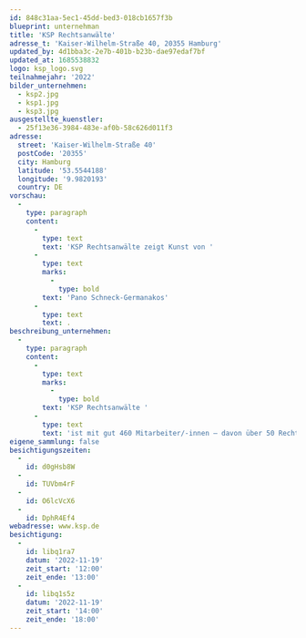 ```yaml
---
id: 848c31aa-5ec1-45dd-bed3-018cb1657f3b
blueprint: unternehman
title: 'KSP Rechtsanwälte'
adresse_t: 'Kaiser-Wilhelm-Straße 40, 20355 Hamburg'
updated_by: 4d1bba3c-2e7b-401b-b23b-dae97edaf7bf
updated_at: 1685538832
logo: ksp_logo.svg
teilnahmejahr: '2022'
bilder_unternehmen:
  - ksp2.jpg
  - ksp1.jpg
  - ksp3.jpg
ausgestellte_kuenstler:
  - 25f13e36-3984-483e-af0b-58c626d011f3
adresse:
  street: 'Kaiser-Wilhelm-Straße 40'
  postCode: '20355'
  city: Hamburg
  latitude: '53.5544188'
  longitude: '9.9820193'
  country: DE
vorschau:
  -
    type: paragraph
    content:
      -
        type: text
        text: 'KSP Rechtsanwälte zeigt Kunst von '
      -
        type: text
        marks:
          -
            type: bold
        text: 'Pano Schneck-Germanakos'
      -
        type: text
        text: .
beschreibung_unternehmen:
  -
    type: paragraph
    content:
      -
        type: text
        marks:
          -
            type: bold
        text: 'KSP Rechtsanwälte '
      -
        type: text
        text: 'ist mit gut 460 Mitarbeiter/-innen – davon über 50 Rechtsanwälte – der Marktführer in Deutschland für den außergerichtlichen und gerichtlichen Forderungseinzug sowie eine der führenden Kanzleien für die Durchsetzung und Abwehr von juristischen Mengenprozessen. Aufgrund der persönlichen Leidenschaft der Gesellschafter für Kunst und Kultur gibt KSP Hamburger Künstler/-innen mit regelmäßigen Ausstellungen in den Kanzleiräumen ein öffentliches Forum.'
eigene_sammlung: false
besichtigungszeiten:
  -
    id: d0gHsb8W
  -
    id: TUVbm4rF
  -
    id: O6lcVcX6
  -
    id: DphR4Ef4
webadresse: www.ksp.de
besichtigung:
  -
    id: libq1ra7
    datum: '2022-11-19'
    zeit_start: '12:00'
    zeit_ende: '13:00'
  -
    id: libq1s5z
    datum: '2022-11-19'
    zeit_start: '14:00'
    zeit_ende: '18:00'
---
```

